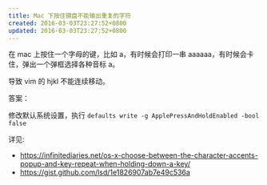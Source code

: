 ```yaml
---
title: Mac 下按住键盘不能输出重复的字符
created: 2016-03-03T23:27:52+0800
updated: 2016-03-03T23:27:52+0800
---
```



在 mac 上按住一个字母的键，比如 a，有时候会打印一串 aaaaaa，有时候会卡住，弹出一个弹框选择各种音标 a。

导致 vim 的 hjkl 不能连续移动。

答案：

修改默认系统设置，执行 `defaults write -g ApplePressAndHoldEnabled -bool false`

详见:

- https://infinitediaries.net/os-x-choose-between-the-character-accents-popup-and-key-repeat-when-holding-down-a-key/
- https://gist.github.com/lsd/1e1826907ab7e49c536a
